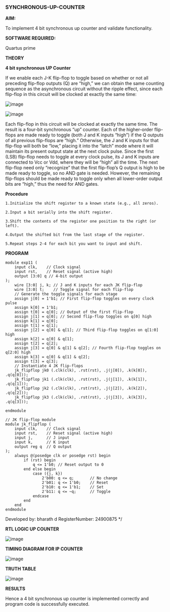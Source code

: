 ### SYNCHRONOUS-UP-COUNTER

**AIM:**

To implement 4 bit synchronous up counter and validate functionality.

**SOFTWARE REQUIRED:**

Quartus prime

**THEORY**

**4 bit synchronous UP Counter**

If we enable each J-K flip-flop to toggle based on whether or not all preceding flip-flop outputs (Q) are “high,” we can obtain the same counting sequence as the asynchronous circuit without the ripple effect, since each flip-flop in this circuit will be clocked at exactly the same time:

![image](https://github.com/naavaneetha/SYNCHRONOUS-UP-COUNTER/assets/154305477/d5db3fa0-e413-404c-b80e-b2f39d82e7e8)


![image](https://github.com/naavaneetha/SYNCHRONOUS-UP-COUNTER/assets/154305477/52cb61eb-d04b-442d-810c-31185a68410b)

Each flip-flop in this circuit will be clocked at exactly the same time.
The result is a four-bit synchronous “up” counter. Each of the higher-order flip-flops are made ready to toggle (both J and K inputs “high”) if the Q outputs of all previous flip-flops are “high.”
Otherwise, the J and K inputs for that flip-flop will both be “low,” placing it into the “latch” mode where it will maintain its present output state at the next clock pulse.
Since the first (LSB) flip-flop needs to toggle at every clock pulse, its J and K inputs are connected to Vcc or Vdd, where they will be “high” all the time.
The next flip-flop need only “recognize” that the first flip-flop’s Q output is high to be made ready to toggle, so no AND gate is needed.
However, the remaining flip-flops should be made ready to toggle only when all lower-order output bits are “high,” thus the need for AND gates.

**Procedure**
```
1.Initialize the shift register to a known state (e.g., all zeros).

2.Input a bit serially into the shift register.

3.Shift the contents of the register one position to the right (or left).

4.Output the shifted bit from the last stage of the register.

5.Repeat steps 2-4 for each bit you want to input and shift.
```

**PROGRAM**

```
module exp11 (
    input clk,    // Clock signal
    input rst,    // Reset signal (active high)
    output [3:0] q // 4-bit output
);
    wire [3:0] j, k; // J and K inputs for each JK flip-flop
    wire [3:0] t;    // Toggle signal for each flip-flop
    // Generate the toggle signals for each stage
    assign j[0] = 1'b1; // First flip-flop toggles on every clock pulse
    assign k[0] = 1'b1;
    assign t[0] = q[0]; // Output of the first flip-flop
    assign j[1] = q[0]; // Second flip-flop toggles on q[0] high
    assign k[1] = q[0];
    assign t[1] = q[1];
    assign j[2] = q[0] & q[1]; // Third flip-flop toggles on q[1:0] high
    assign k[2] = q[0] & q[1];
    assign t[2] = q[2];
    assign j[3] = q[0] & q[1] & q[2]; // Fourth flip-flop toggles on q[2:0] high
    assign k[3] = q[0] & q[1] & q[2];
    assign t[3] = q[3];
    // Instantiate 4 JK flip-flops
    jk_flipflop jk0 (.clk(clk), .rst(rst), .j(j[0]), .k(k[0]), .q(q[0]));
    jk_flipflop jk1 (.clk(clk), .rst(rst), .j(j[1]), .k(k[1]), .q(q[1]));
    jk_flipflop jk2 (.clk(clk), .rst(rst), .j(j[2]), .k(k[2]), .q(q[2]));
    jk_flipflop jk3 (.clk(clk), .rst(rst), .j(j[3]), .k(k[3]), .q(q[3]));

endmodule

// JK flip-flop module
module jk_flipflop (
    input clk,    // Clock signal
    input rst,    // Reset signal (active high)
    input j,      // J input
    input k,      // K input
    output reg q  // Q output
);
    always @(posedge clk or posedge rst) begin
        if (rst) begin
            q <= 1'b0; // Reset output to 0
        end else begin
            case ({j, k})
                2'b00: q <= q;       // No change
                2'b01: q <= 1'b0;    // Reset
                2'b10: q <= 1'b1;    // Set
                2'b11: q <= ~q;      // Toggle
            endcase
        end
    end
endmodule
```
Developed by: bharath d
RegisterNumber: 24900875
*/

**RTL LOGIC UP COUNTER**

![image](https://github.com/user-attachments/assets/40bea928-9d51-4453-91fb-1a370a6997f1)


**TIMING DIAGRAM FOR IP COUNTER**

![image](https://github.com/user-attachments/assets/edc99f6d-5cfd-4490-b104-80d9727b8d71)


**TRUTH TABLE**

![image](https://github.com/user-attachments/assets/48974512-317f-43d5-9a3d-f030c4f628e0)

**RESULTS**

Hence a 4 bit synchronous up counter is implemented correctly and program code is successfully executed.
